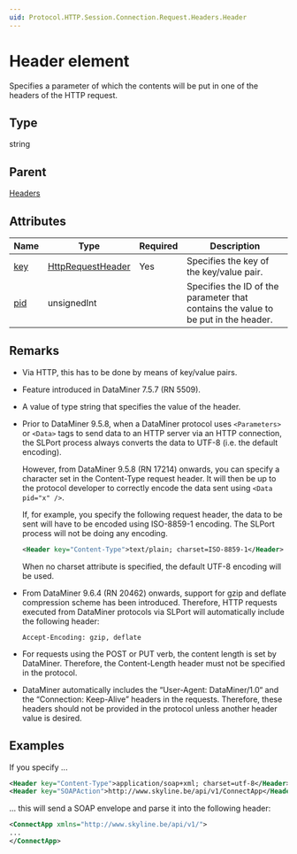 ```yaml
---
uid: Protocol.HTTP.Session.Connection.Request.Headers.Header
---
```


# Header element

Specifies a parameter of which the contents will be put in one of the headers of the HTTP request.

## Type

string

## Parent

[Headers](xref:Protocol.HTTP.Session.Connection.Request.Headers)

## Attributes

|Name|Type|Required|Description|
|--- |--- |--- |--- |
|[key](xref:Protocol.HTTP.Session.Connection.Request.Headers.Header-key)|[HttpRequestHeader](xref:Protocol-HttpRequestHeader)|Yes|Specifies the key of the key/value pair.|
|[pid](xref:Protocol.HTTP.Session.Connection.Request.Headers.Header-pid)|unsignedInt||Specifies the ID of the parameter that contains the value to be put in the header.|

## Remarks

- Via HTTP, this has to be done by means of key/value pairs.

- Feature introduced in DataMiner 7.5.7 (RN 5509).

- A value of type string that specifies the value of the header.

- Prior to DataMiner 9.5.8, when a DataMiner protocol uses `<Parameters>` or `<Data>` tags to send data to an HTTP server via an HTTP connection, the SLPort process always converts the data to UTF-8 (i.e. the default encoding).

  However, from DataMiner 9.5.8 (RN 17214) onwards, you can specify a character set in the Content-Type request header. It will then be up to the protocol developer to correctly encode the data sent using `<Data pid="x" />`.

  If, for example, you specify the following request header, the data to be sent will have to be encoded using ISO-8859-1 encoding. The SLPort process will not be doing any encoding.

  ```xml
  <Header key="Content-Type">text/plain; charset=ISO-8859-1</Header>
  ```

  When no charset attribute is specified, the default UTF-8 encoding will be used.

- From DataMiner 9.6.4 (RN 20462) onwards, support for gzip and deflate compression scheme has been introduced. Therefore, HTTP requests executed from DataMiner protocols via SLPort will automatically include the following header:

  `Accept-Encoding: gzip, deflate`

- For requests using the POST or PUT verb, the content length is set by DataMiner. Therefore, the Content-Length header must not be specified in the protocol.

- DataMiner automatically includes the “User-Agent: DataMiner/1.0“ and the “Connection: Keep-Alive” headers in the requests. Therefore, these headers should not be provided in the protocol unless another header value is desired.

## Examples

If you specify ...

```xml
<Header key="Content-Type">application/soap+xml; charset=utf-8</Header>
<Header key="SOAPAction">http://www.skyline.be/api/v1/ConnectApp</Header>
```

... this will send a SOAP envelope and parse it into the following header:

```xml
<ConnectApp xmlns="http://www.skyline.be/api/v1/">
...
</ConnectApp>
```
